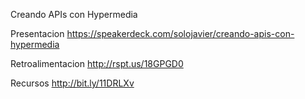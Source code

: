 Creando APIs con Hypermedia

Presentacion
https://speakerdeck.com/solojavier/creando-apis-con-hypermedia

Retroalimentacion
http://rspt.us/18GPGD0

Recursos
http://bit.ly/11DRLXv


